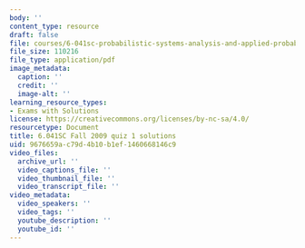 ```yaml
---
body: ''
content_type: resource
draft: false
file: courses/6-041sc-probabilistic-systems-analysis-and-applied-probability-fall-2013/mit6_041scf09_qu01_sol_v2.pdf
file_size: 110216
file_type: application/pdf
image_metadata:
  caption: ''
  credit: ''
  image-alt: ''
learning_resource_types:
- Exams with Solutions
license: https://creativecommons.org/licenses/by-nc-sa/4.0/
resourcetype: Document
title: 6.041SC Fall 2009 quiz 1 solutions
uid: 9676659a-c79d-4b10-b1ef-1460668146c9
video_files:
  archive_url: ''
  video_captions_file: ''
  video_thumbnail_file: ''
  video_transcript_file: ''
video_metadata:
  video_speakers: ''
  video_tags: ''
  youtube_description: ''
  youtube_id: ''
---
```

